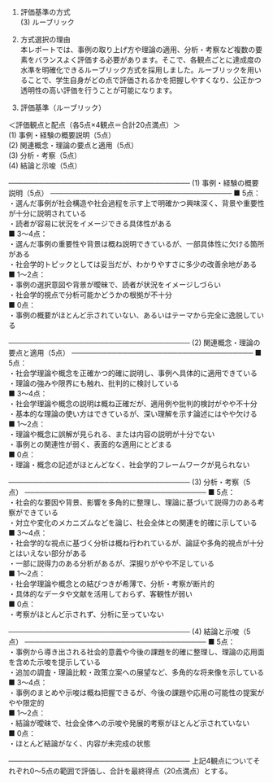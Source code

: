 1. 評価基準の方式  
(3) ルーブリック

2. 方式選択の理由  
本レポートでは、事例の取り上げ方や理論の適用、分析・考察など複数の要素をバランスよく評価する必要があります。そこで、各観点ごとに達成度の水準を明確化できるルーブリック方式を採用しました。ルーブリックを用いることで、学生自身がどの点で評価されるかを把握しやすくなり、公正かつ透明性の高い評価を行うことが可能になります。

3. 評価基準（ルーブリック）

＜評価観点と配点（各5点×4観点＝合計20点満点）＞  
(1) 事例・経験の概要説明（5点）  
(2) 関連概念・理論の要点と適用（5点）  
(3) 分析・考察（5点）  
(4) 結論と示唆（5点）

────────────────────────────────────
(1) 事例・経験の概要説明（5点）
────────────────────────────────────
■ 5点：  
・選んだ事例が社会構造や社会過程を示す上で明確かつ興味深く、背景や重要性が十分に説明されている  
・読者が容易に状況をイメージできる具体性がある  
■ 3～4点：  
・選んだ事例の重要性や背景は概ね説明できているが、一部具体性に欠ける箇所がある  
・社会学的トピックとしては妥当だが、わかりやすさに多少の改善余地がある  
■ 1～2点：  
・事例の選択意図や背景が曖昧で、読者が状況をイメージしづらい  
・社会学的視点で分析可能かどうかの根拠が不十分  
■ 0点：  
・事例の概要がほとんど示されていない、あるいはテーマから完全に逸脱している  

────────────────────────────────────
(2) 関連概念・理論の要点と適用（5点）
────────────────────────────────────
■ 5点：  
・社会学理論や概念を正確かつ的確に説明し、事例へ具体的に適用できている  
・理論の強みや限界にも触れ、批判的に検討している  
■ 3～4点：  
・社会学理論や概念の説明は概ね正確だが、適用例や批判的検討がやや不十分  
・基本的な理論の使い方はできているが、深い理解を示す論述にはやや欠ける  
■ 1～2点：  
・理論や概念に誤解が見られる、または内容の説明が十分でない  
・事例との関連性が弱く、表面的な適用にとどまる  
■ 0点：  
・理論・概念の記述がほとんどなく、社会学的フレームワークが見られない  

────────────────────────────────────
(3) 分析・考察（5点）
────────────────────────────────────
■ 5点：  
・社会的な要因や背景、影響を多角的に整理し、理論に基づいて説得力のある考察ができている  
・対立や変化のメカニズムなどを論じ、社会全体との関連を的確に示している  
■ 3～4点：  
・社会学的な視点に基づく分析は概ね行われているが、論証や多角的視点が十分とはいえない部分がある  
・一部に説得力のある分析があるが、深掘りがやや不足している  
■ 1～2点：  
・社会学理論や概念との結びつきが希薄で、分析・考察が断片的  
・具体的なデータや文献を活用しておらず、客観性が弱い  
■ 0点：  
・考察がほとんど示されず、分析に至っていない  

────────────────────────────────────
(4) 結論と示唆（5点）
────────────────────────────────────
■ 5点：  
・事例から導き出される社会的意義や今後の課題を的確に整理し、理論の応用面を含めた示唆を提示している  
・追加の調査・理論比較・政策立案への展望など、多角的な将来像を示している  
■ 3～4点：  
・事例のまとめや示唆は概ね把握できるが、今後の課題や応用の可能性の提案がやや限定的  
■ 1～2点：  
・結論が曖昧で、社会全体への示唆や発展的考察がほとんど示されていない  
■ 0点：  
・ほとんど結論がなく、内容が未完成の状態  

────────────────────────────────────
上記4観点についてそれぞれ0～5点の範囲で評価し、合計を最終得点（20点満点）とする。  
